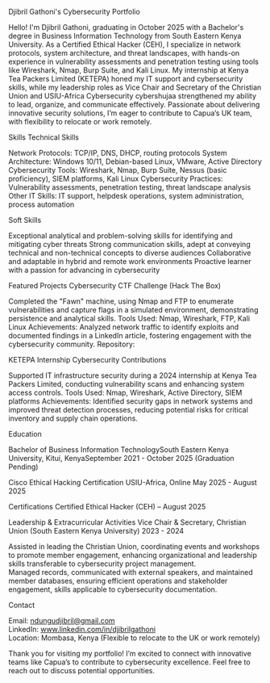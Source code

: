 Djibril Gathoni's Cybersecurity Portfolio

Hello! I'm Djibril Gathoni, graduating in October 2025 with a Bachelor's degree in Business Information Technology from South Eastern Kenya University. As a Certified Ethical Hacker (CEH), I specialize in network protocols, system architecture, and threat landscapes, with hands-on experience in vulnerability assessments and penetration testing using tools like Wireshark, Nmap, Burp Suite, and Kali Linux. My internship at Kenya Tea Packers Limited (KETEPA) honed my IT support and cybersecurity skills, while my leadership roles as Vice Chair and Secretary of the Christian Union and USIU-Africa Cybersecurity cybershujaa strengthened my ability to lead, organize, and communicate effectively. Passionate about delivering innovative security solutions, I’m eager to contribute to Capua’s UK team, with flexibility to relocate or work remotely.

Skills
Technical Skills

Network Protocols: TCP/IP, DNS, DHCP, routing protocols
System Architecture: Windows 10/11, Debian-based Linux, VMware, Active Directory
Cybersecurity Tools: Wireshark, Nmap, Burp Suite, Nessus (basic proficiency), SIEM platforms, Kali Linux
Cybersecurity Practices: Vulnerability assessments, penetration testing, threat landscape analysis
Other IT Skills: IT support, helpdesk operations, system administration, process automation

Soft Skills

Exceptional analytical and problem-solving skills for identifying and mitigating cyber threats
Strong communication skills, adept at conveying technical and non-technical concepts to diverse audiences
Collaborative and adaptable in hybrid and remote work environments
Proactive learner with a passion for advancing in cybersecurity

Featured Projects
Cybersecurity CTF Challenge (Hack The Box)

Completed the "Fawn" machine, using Nmap and FTP to enumerate vulnerabilities and capture flags in a simulated environment, demonstrating persistence and analytical skills.
Tools Used: Nmap, Wireshark, FTP, Kali Linux
Achievements: Analyzed network traffic to identify exploits and documented findings in a LinkedIn article, fostering engagement with the cybersecurity community.
Repository: 

KETEPA Internship Cybersecurity Contributions

Supported IT infrastructure security during a 2024 internship at Kenya Tea Packers Limited, conducting vulnerability scans and enhancing system access controls.
Tools Used: Nmap, Wireshark, Active Directory, SIEM platforms
Achievements: Identified security gaps in network systems and improved threat detection processes, reducing potential risks for critical inventory and supply chain operations.

Education

Bachelor of Business Information TechnologySouth Eastern Kenya University, Kitui, KenyaSeptember 2021 - October 2025 (Graduation Pending)

Cisco Ethical Hacking Certification USIU-Africa, Online May 2025 - August 2025

Certifications
Certified Ethical Hacker (CEH) – August 2025

Leadership & Extracurricular Activities
Vice Chair & Secretary, Christian Union (South Eastern Kenya University) 2023 - 2024 

Assisted in leading the Christian Union, coordinating events and workshops to promote member engagement, enhancing organizational and leadership skills transferable to cybersecurity project management.  
Managed records, communicated with external speakers, and maintained member databases, ensuring efficient operations and stakeholder engagement, skills applicable to cybersecurity documentation.


Contact

Email: ndungudjibril@gmail.com  
LinkedIn: www.linkedin.com/in/djibrilgathoni  
Location: Mombasa, Kenya (Flexible to relocate to the UK or work remotely)


Thank you for visiting my portfolio! I’m excited to connect with innovative teams like Capua’s to contribute to cybersecurity excellence. Feel free to reach out to discuss potential opportunities.
